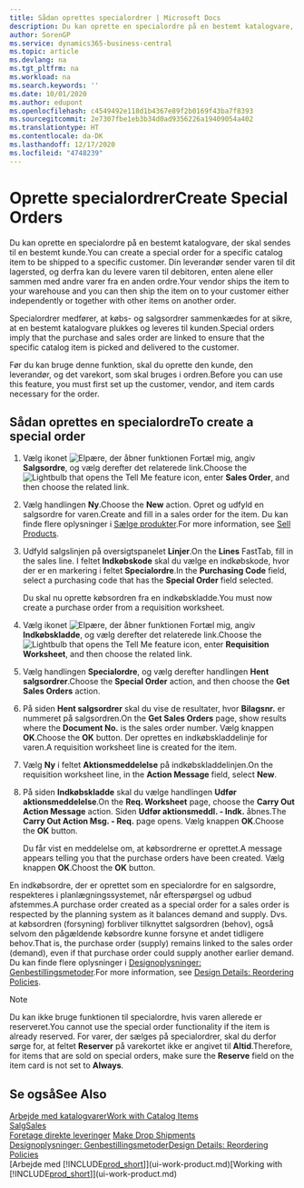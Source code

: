 ```yaml
---
title: Sådan oprettes specialordrer | Microsoft Docs
description: Du kan oprette en specialordre på en bestemt katalogvare, der skal sendes til en bestemt kunde. Din leverandør sender varen til dit lagersted, og derfra kan du levere varen til debitoren, enten alene eller sammen med andre varer fra en anden ordre.
author: SorenGP
ms.service: dynamics365-business-central
ms.topic: article
ms.devlang: na
ms.tgt_pltfrm: na
ms.workload: na
ms.search.keywords: ''
ms.date: 10/01/2020
ms.author: edupont
ms.openlocfilehash: c4549492e118d1b4367e89f2b0169f43ba7f8393
ms.sourcegitcommit: 2e7307fbe1eb3b34d0ad9356226a19409054a402
ms.translationtype: HT
ms.contentlocale: da-DK
ms.lasthandoff: 12/17/2020
ms.locfileid: "4748239"
---
```

# <a name="create-special-orders"></a><span data-ttu-id="21afe-104">Oprette specialordrer</span><span class="sxs-lookup"><span data-stu-id="21afe-104">Create Special Orders</span></span>
<span data-ttu-id="21afe-105">Du kan oprette en specialordre på en bestemt katalogvare, der skal sendes til en bestemt kunde.</span><span class="sxs-lookup"><span data-stu-id="21afe-105">You can create a special order for a specific catalog item to be shipped to a specific customer.</span></span> <span data-ttu-id="21afe-106">Din leverandør sender varen til dit lagersted, og derfra kan du levere varen til debitoren, enten alene eller sammen med andre varer fra en anden ordre.</span><span class="sxs-lookup"><span data-stu-id="21afe-106">Your vendor ships the item to your warehouse and you can then ship the item on to your customer either independently or together with other items on another order.</span></span>  

<span data-ttu-id="21afe-107">Specialordrer medfører, at købs- og salgsordrer sammenkædes for at sikre, at en bestemt katalogvare plukkes og leveres til kunden.</span><span class="sxs-lookup"><span data-stu-id="21afe-107">Special orders imply that the purchase and sales order are linked to ensure that the specific catalog item is picked and delivered to the customer.</span></span>  

<span data-ttu-id="21afe-108">Før du kan bruge denne funktion, skal du oprette den kunde, den leverandør, og det varekort, som skal bruges i ordren.</span><span class="sxs-lookup"><span data-stu-id="21afe-108">Before you can use this feature, you must first set up the customer, vendor, and item cards necessary for the order.</span></span>  

## <a name="to-create-a-special-order"></a><span data-ttu-id="21afe-109">Sådan oprettes en specialordre</span><span class="sxs-lookup"><span data-stu-id="21afe-109">To create a special order</span></span>  
1.  <span data-ttu-id="21afe-110">Vælg ikonet ![Elpære, der åbner funktionen Fortæl mig](media/ui-search/search_small.png "Fortæl mig, hvad du vil foretage dig"), angiv **Salgsordre**, og vælg derefter det relaterede link.</span><span class="sxs-lookup"><span data-stu-id="21afe-110">Choose the ![Lightbulb that opens the Tell Me feature](media/ui-search/search_small.png "Tell me what you want to do") icon, enter **Sales Order**, and then choose the related link.</span></span>  
2. <span data-ttu-id="21afe-111">Vælg handlingen **Ny**.</span><span class="sxs-lookup"><span data-stu-id="21afe-111">Choose the **New** action.</span></span> <span data-ttu-id="21afe-112">Opret og udfyld en  salgsordre for varen.</span><span class="sxs-lookup"><span data-stu-id="21afe-112">Create and fill in a  sales order for the item.</span></span> <span data-ttu-id="21afe-113">Du kan finde flere oplysninger i [Sælge produkter](sales-how-sell-products.md).</span><span class="sxs-lookup"><span data-stu-id="21afe-113">For more information, see [Sell Products](sales-how-sell-products.md).</span></span>
3.  <span data-ttu-id="21afe-114">Udfyld salgslinjen på oversigtspanelet **Linjer**.</span><span class="sxs-lookup"><span data-stu-id="21afe-114">On the **Lines** FastTab, fill in the sales line.</span></span> <span data-ttu-id="21afe-115">I feltet **Indkøbskode** skal du vælge en indkøbskode, hvor der er en markering i feltet **Specialordre**.</span><span class="sxs-lookup"><span data-stu-id="21afe-115">In the **Purchasing Code** field, select a purchasing code that has the **Special Order** field selected.</span></span>

    <span data-ttu-id="21afe-116">Du skal nu oprette købsordren fra en indkøbskladde.</span><span class="sxs-lookup"><span data-stu-id="21afe-116">You must now create a purchase order from a requisition worksheet.</span></span>  
4. <span data-ttu-id="21afe-117">Vælg ikonet ![Elpære, der åbner funktionen Fortæl mig](media/ui-search/search_small.png "Fortæl mig, hvad du vil foretage dig"), angiv **Indkøbskladde**, og vælg derefter det relaterede link.</span><span class="sxs-lookup"><span data-stu-id="21afe-117">Choose the ![Lightbulb that opens the Tell Me feature](media/ui-search/search_small.png "Tell me what you want to do") icon, enter **Requisition Worksheet**, and then choose the related link.</span></span>  
5. <span data-ttu-id="21afe-118">Vælg handlingen **Specialordre**, og vælg derefter handlingen **Hent salgsordrer**.</span><span class="sxs-lookup"><span data-stu-id="21afe-118">Choose the **Special Order** action, and then choose the **Get Sales Orders** action.</span></span>  
6.  <span data-ttu-id="21afe-119">På siden **Hent salgsordrer** skal du vise de resultater, hvor **Bilagsnr.** er nummeret på salgsordren.</span><span class="sxs-lookup"><span data-stu-id="21afe-119">On the **Get Sales Orders** page, show results where the **Document No.** is the sales order number.</span></span> <span data-ttu-id="21afe-120">Vælg knappen **OK**.</span><span class="sxs-lookup"><span data-stu-id="21afe-120">Choose the **OK** button.</span></span> <span data-ttu-id="21afe-121">Der oprettes en indkøbskladdelinje for varen.</span><span class="sxs-lookup"><span data-stu-id="21afe-121">A requisition worksheet line is created for the item.</span></span>  
7.  <span data-ttu-id="21afe-122">Vælg **Ny** i feltet **Aktionsmeddelelse** på indkøbskladdelinjen.</span><span class="sxs-lookup"><span data-stu-id="21afe-122">On the requisition worksheet line, in the **Action Message** field, select **New**.</span></span>  
8.  <span data-ttu-id="21afe-123">På siden **Indkøbskladde** skal du vælge handlingen **Udfør aktionsmeddelelse**.</span><span class="sxs-lookup"><span data-stu-id="21afe-123">On the **Req. Worksheet** page, choose the **Carry Out Action Message** action.</span></span> <span data-ttu-id="21afe-124">Siden **Udfør aktionsmeddl. - Indk.** åbnes.</span><span class="sxs-lookup"><span data-stu-id="21afe-124">The **Carry Out Action Msg. - Req.** page opens.</span></span> <span data-ttu-id="21afe-125">Vælg knappen **OK**.</span><span class="sxs-lookup"><span data-stu-id="21afe-125">Choose the **OK** button.</span></span>  

    <span data-ttu-id="21afe-126">Du får vist en meddelelse om, at købsordrerne er oprettet.</span><span class="sxs-lookup"><span data-stu-id="21afe-126">A message appears telling you that the purchase orders have been created.</span></span> <span data-ttu-id="21afe-127">Vælg knappen **OK**.</span><span class="sxs-lookup"><span data-stu-id="21afe-127">Choost the **OK** button.</span></span>  

<span data-ttu-id="21afe-128">En indkøbsordre, der er oprettet som en specialordre for en salgsordre, respekteres i planlægningssystemet, når efterspørgsel og udbud afstemmes.</span><span class="sxs-lookup"><span data-stu-id="21afe-128">A purchase order created as a special order for a sales order is respected by the planning system as it balances demand and supply.</span></span> <span data-ttu-id="21afe-129">Dvs. at købsordren (forsyning) forbliver tilknyttet salgsordren (behov), også selvom den pågældende købsordre kunne forsyne et andet tidligere behov.</span><span class="sxs-lookup"><span data-stu-id="21afe-129">That is, the purchase order (supply) remains linked to the sales order (demand), even if that purchase order could supply another earlier demand.</span></span> <span data-ttu-id="21afe-130">Du kan finde flere oplysninger i [Designoplysninger: Genbestillingsmetoder](design-details-reservation-order-tracking-and-action-messaging.md).</span><span class="sxs-lookup"><span data-stu-id="21afe-130">For more information, see [Design Details: Reordering Policies](design-details-reservation-order-tracking-and-action-messaging.md).</span></span>  

> [!NOTE]  
>  <span data-ttu-id="21afe-131">Du kan ikke bruge funktionen til specialordre, hvis varen allerede er reserveret.</span><span class="sxs-lookup"><span data-stu-id="21afe-131">You cannot use the special order functionality if the item is already reserved.</span></span> <span data-ttu-id="21afe-132">For varer, der sælges på specialordrer, skal du derfor sørge for, at feltet **Reserver** på varekortet ikke er angivet til **Altid**.</span><span class="sxs-lookup"><span data-stu-id="21afe-132">Therefore, for items that are sold on special orders, make sure the **Reserve** field on the item card is not set to **Always**.</span></span>  

## <a name="see-also"></a><span data-ttu-id="21afe-133">Se også</span><span class="sxs-lookup"><span data-stu-id="21afe-133">See Also</span></span>  
[<span data-ttu-id="21afe-134">Arbejde med katalogvarer</span><span class="sxs-lookup"><span data-stu-id="21afe-134">Work with Catalog Items</span></span>](inventory-how-work-nonstock-items.md)  
[<span data-ttu-id="21afe-135">Salg</span><span class="sxs-lookup"><span data-stu-id="21afe-135">Sales</span></span>](sales-manage-sales.md)  
<span data-ttu-id="21afe-136">[Foretage direkte leveringer](sales-how-drop-shipment.md) </span><span class="sxs-lookup"><span data-stu-id="21afe-136">[Make Drop Shipments](sales-how-drop-shipment.md) </span></span>  
[<span data-ttu-id="21afe-137">Designoplysninger: Genbestillingsmetoder</span><span class="sxs-lookup"><span data-stu-id="21afe-137">Design Details: Reordering Policies</span></span>](design-details-reservation-order-tracking-and-action-messaging.md)  
<span data-ttu-id="21afe-138">[Arbejde med [!INCLUDE[prod_short](includes/prod_short.md)]](ui-work-product.md)</span><span class="sxs-lookup"><span data-stu-id="21afe-138">[Working with [!INCLUDE[prod_short](includes/prod_short.md)]](ui-work-product.md)</span></span>
